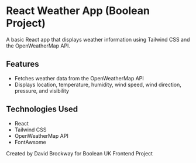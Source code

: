 # React Weather App (Boolean Project)

A basic React app that displays weather information using Tailwind CSS and the OpenWeatherMap API.

## Features

- Fetches weather data from the OpenWeatherMap API
- Displays location, temperature, humidity, wind speed, wind direction, pressure, and visibility

## Technologies Used

- React
- Tailwind CSS
- OpenWeatherMap API
- FontAwsome

Created by David Brockway for Boolean UK Frontend Project

